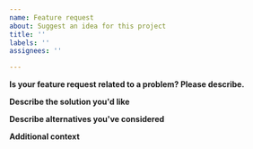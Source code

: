 ```yaml
---
name: Feature request
about: Suggest an idea for this project
title: ''
labels: ''
assignees: ''

---
```


**Is your feature request related to a problem? Please describe.**
<!--
Description of what the problem is. Ex. I'm always frustrated when [...]
-->

**Describe the solution you'd like**
<!--
What you want to happen.
-->

**Describe alternatives you've considered**
<!--
Description of any alternative solutions or features you've considered.
-->

**Additional context**
<!--
Add any other context or screenshots about the feature request here.
-->